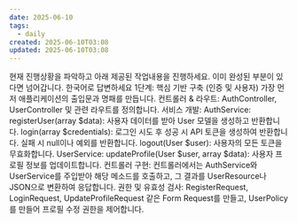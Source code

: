 ```yaml
---
date: 2025-06-10
tags:
  - daily
created: 2025-06-10T03:08
updated: 2025-06-10T03:08
---
```

현재 진행상황을 파악하고 아래 제공된 작업내용을 진행하세요. 이미 완성된 부분이 있다면 넘어갑니다. 한국어로 답변하세요 1단계: 핵심 기반 구축 (인증 및 사용자) 가장 먼저 애플리케이션의 출입문과 명패를 만듭니다. 컨트롤러 & 라우트: AuthController, UserController 및 관련 라우트를 정의합니다. 서비스 개발: AuthService: registerUser(array $data): 사용자 데이터를 받아 User 모델을 생성하고 반환합니다. login(array $credentials): 로그인 시도 후 성공 시 API 토큰을 생성하여 반환합니다. 실패 시 null이나 예외를 반환합니다. logout(User $user): 사용자의 모든 토큰을 무효화합니다. UserService: updateProfile(User $user, array $data): 사용자 프로필 정보를 업데이트합니다. 컨트롤러 구현: 컨트롤러에서는 AuthService와 UserService를 주입받아 해당 메소드를 호출하고, 그 결과를 UserResource나 JSON으로 변환하여 응답합니다. 권한 및 유효성 검사: RegisterRequest, LoginRequest, UpdateProfileRequest 같은 Form Request를 만들고, UserPolicy를 만들어 프로필 수정 권한을 제어합니다.